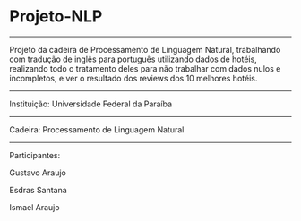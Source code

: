 # Projeto-NLP

** **
Projeto da cadeira de Processamento de Linguagem Natural, trabalhando com tradução de inglês para português utilizando dados de hotéis,
realizando todo o tratamento deles para não trabalhar com dados nulos e incompletos, e ver o resultado dos reviews dos 10 melhores hotéis.
** **

Instituição: Universidade Federal da Paraíba

** **
Cadeira: Processamento de Linguagem Natural

** **
Participantes:

Gustavo Araujo


Esdras Santana


Ismael Araujo


